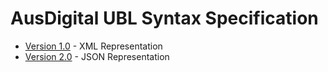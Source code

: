 # AusDigital UBL Syntax Specification
 * [Version 1.0](/1.0) - XML Representation
 * [Version 2.0](/2.0) - JSON Representation